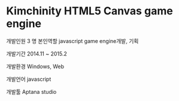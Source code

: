 # Kimchinity HTML5 Canvas game engine

개발인원 3 명 본인역할 javascript game engine개발, 기획

개발기간 2014.11 ~ 2015.2

개발환경 Windows, Web

개발언어 javascript

개발툴 Aptana studio
